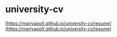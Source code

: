 # university-cv
[https://mariyapolt.github.io/university-cv/resume](https://mariyapolt.github.io/university-cv/resume)
